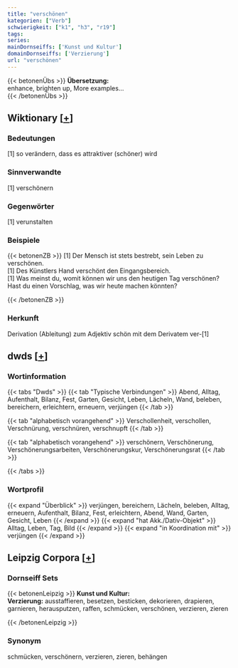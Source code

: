 ```yaml
---
title: "verschönen"
kategorien: ["Verb"]
schwierigkeit: ["k1", "h3", "r19"]
tags:
series:
mainDornseiffs: ['Kunst und Kultur']
domainDornseiffs: ['Verzierung']
url: "verschönen"
---
```


{{< betonenÜbs >}}
**Übersetzung:**  
enhance, brighten up, More examples...  
{{< /betonenÜbs >}}

## Wiktionary [[+](https://de.wiktionary.org/wiki/verschönen)]

### Bedeutungen
[1] so verändern, dass es attraktiver (schöner) wird  

### Sinnverwandte
[1] verschönern  

### Gegenwörter
[1] verunstalten  

### Beispiele
{{< betonenZB >}}
[1] Der Mensch ist stets bestrebt, sein Leben zu verschönen.  
[1] Des Künstlers Hand verschönt den Eingangsbereich.  
[1] Was meinst du, womit können wir uns den heutigen Tag verschönen? Hast du einen Vorschlag, was wir heute machen könnten?  

{{< /betonenZB >}}
### Herkunft
Derivation (Ableitung) zum Adjektiv schön mit dem Derivatem ver-[1]  



## dwds [[+](https://www.dwds.de/wb/verschönen)]

### Wortinformation
{{< tabs "Dwds" >}}
{{< tab "Typische Verbindungen" >}}
Abend, Alltag, Aufenthalt, Bilanz, Fest, Garten, Gesicht, Leben, Lächeln, Wand, beleben, bereichern, erleichtern, erneuern, verjüngen
{{< /tab >}}

{{< tab "alphabetisch vorangehend" >}}
Verschollenheit, verschollen, Verschnürung, verschnüren, verschnupft
{{< /tab >}}

{{< tab "alphabetisch vorangehend" >}}
verschönern, Verschönerung, Verschönerungsarbeiten, Verschönerungskur, Verschönerungsrat
{{< /tab >}}

{{< /tabs >}}

### Wortprofil
{{< expand "Überblick" >}} verjüngen, bereichern, Lächeln, beleben, Alltag, erneuern, Aufenthalt, Bilanz, Fest, erleichtern, Abend, Wand, Garten, Gesicht, Leben {{< /expand >}}
{{< expand "hat Akk./Dativ-Objekt" >}} Alltag, Leben, Tag, Bild {{< /expand >}}
{{< expand "in Koordination mit" >}} verjüngen {{< /expand >}}

## Leipzig Corpora [[+](https://corpora.uni-leipzig.de/en/res?word=verschönen&corpusId=deu_newscrawl-public_2018)]

### Dornseiff Sets
{{< betonenLeipzig >}}
**Kunst und Kultur:**  
**Verzierung:** ausstaffieren, besetzen, besticken, dekorieren, drapieren, garnieren, herausputzen, raffen, schmücken, verschönen, verzieren, zieren  

{{< /betonenLeipzig >}}

### Synonym
schmücken, verschönern, verzieren, zieren, behängen

